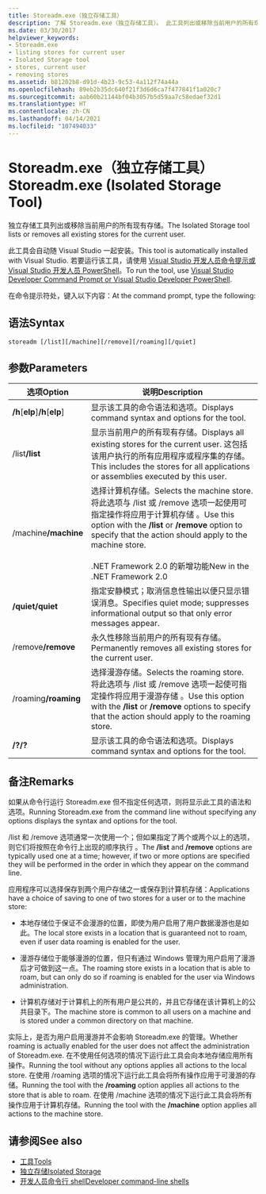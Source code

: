 ```yaml
---
title: Storeadm.exe（独立存储工具）
description: 了解 Storeadm.exe（独立存储工具）。 此工具列出或移除当前用户的所有现有存储。
ms.date: 03/30/2017
helpviewer_keywords:
- Storeadm.exe
- listing stores for current user
- Isolated Storage tool
- stores, current user
- removing stores
ms.assetid: b81202b8-d91d-4b23-9c53-4a112f74a44a
ms.openlocfilehash: 89eb2b35dc640f21f3d6d6ca7f477841f1a020c7
ms.sourcegitcommit: aab60b21144bf04b3057b5d59aa7c58edaef32d1
ms.translationtype: HT
ms.contentlocale: zh-CN
ms.lasthandoff: 04/14/2021
ms.locfileid: "107494033"
---
```

# <a name="storeadmexe-isolated-storage-tool"></a><span data-ttu-id="9e75f-104">Storeadm.exe（独立存储工具）</span><span class="sxs-lookup"><span data-stu-id="9e75f-104">Storeadm.exe (Isolated Storage Tool)</span></span>

<span data-ttu-id="9e75f-105">独立存储工具列出或移除当前用户的所有现有存储。</span><span class="sxs-lookup"><span data-stu-id="9e75f-105">The Isolated Storage tool lists or removes all existing stores for the current user.</span></span>  
  
 <span data-ttu-id="9e75f-106">此工具会自动随 Visual Studio 一起安装。</span><span class="sxs-lookup"><span data-stu-id="9e75f-106">This tool is automatically installed with Visual Studio.</span></span> <span data-ttu-id="9e75f-107">若要运行该工具，请使用 [Visual Studio 开发人员命令提示或 Visual Studio 开发人员 PowerShell](/visualstudio/ide/reference/command-prompt-powershell)。</span><span class="sxs-lookup"><span data-stu-id="9e75f-107">To run the tool, use [Visual Studio Developer Command Prompt or Visual Studio Developer PowerShell](/visualstudio/ide/reference/command-prompt-powershell).</span></span>
  
 <span data-ttu-id="9e75f-108">在命令提示符处，键入以下内容：</span><span class="sxs-lookup"><span data-stu-id="9e75f-108">At the command prompt, type the following:</span></span>  
  
## <a name="syntax"></a><span data-ttu-id="9e75f-109">语法</span><span class="sxs-lookup"><span data-stu-id="9e75f-109">Syntax</span></span>  
  
```console  
storeadm [/list][/machine][/remove][/roaming][/quiet]  
```  
  
## <a name="parameters"></a><span data-ttu-id="9e75f-110">参数</span><span class="sxs-lookup"><span data-stu-id="9e75f-110">Parameters</span></span>  
  
|<span data-ttu-id="9e75f-111">选项</span><span class="sxs-lookup"><span data-stu-id="9e75f-111">Option</span></span>|<span data-ttu-id="9e75f-112">说明</span><span class="sxs-lookup"><span data-stu-id="9e75f-112">Description</span></span>|  
|------------|-----------------|  
|<span data-ttu-id="9e75f-113">**/h**[**elp**]</span><span class="sxs-lookup"><span data-stu-id="9e75f-113">**/h**[**elp**]</span></span>|<span data-ttu-id="9e75f-114">显示该工具的命令语法和选项。</span><span class="sxs-lookup"><span data-stu-id="9e75f-114">Displays command syntax and options for the tool.</span></span>|  
|<span data-ttu-id="9e75f-115">/list</span><span class="sxs-lookup"><span data-stu-id="9e75f-115">**/list**</span></span>|<span data-ttu-id="9e75f-116">显示当前用户的所有现有存储。</span><span class="sxs-lookup"><span data-stu-id="9e75f-116">Displays all existing stores for the current user.</span></span> <span data-ttu-id="9e75f-117">这包括该用户执行的所有应用程序或程序集的存储。</span><span class="sxs-lookup"><span data-stu-id="9e75f-117">This includes the stores for all applications or assemblies executed by this user.</span></span>|  
|<span data-ttu-id="9e75f-118">/machine</span><span class="sxs-lookup"><span data-stu-id="9e75f-118">**/machine**</span></span>|<span data-ttu-id="9e75f-119">选择计算机存储。</span><span class="sxs-lookup"><span data-stu-id="9e75f-119">Selects the machine store.</span></span> <span data-ttu-id="9e75f-120">将此选项与 /list 或 /remove 选项一起使用可指定操作将应用于计算机存储 。</span><span class="sxs-lookup"><span data-stu-id="9e75f-120">Use this option with the **/list** or **/remove** option to specify that the action should apply to the machine store.</span></span><br /><br /> <span data-ttu-id="9e75f-121">.NET Framework 2.0 的新增功能</span><span class="sxs-lookup"><span data-stu-id="9e75f-121">New in the .NET Framework 2.0</span></span>|  
|<span data-ttu-id="9e75f-122">**/quiet**</span><span class="sxs-lookup"><span data-stu-id="9e75f-122">**/quiet**</span></span>|<span data-ttu-id="9e75f-123">指定安静模式；取消信息性输出以便只显示错误消息。</span><span class="sxs-lookup"><span data-stu-id="9e75f-123">Specifies quiet mode; suppresses informational output so that only error messages appear.</span></span>|  
|<span data-ttu-id="9e75f-124">/remove</span><span class="sxs-lookup"><span data-stu-id="9e75f-124">**/remove**</span></span>|<span data-ttu-id="9e75f-125">永久性移除当前用户的所有现有存储。</span><span class="sxs-lookup"><span data-stu-id="9e75f-125">Permanently removes all existing stores for the current user.</span></span>|  
|<span data-ttu-id="9e75f-126">/roaming</span><span class="sxs-lookup"><span data-stu-id="9e75f-126">**/roaming**</span></span>|<span data-ttu-id="9e75f-127">选择漫游存储。</span><span class="sxs-lookup"><span data-stu-id="9e75f-127">Selects the roaming store.</span></span> <span data-ttu-id="9e75f-128">将此选项与 /list 或 /remove 选项一起使可指定操作将应用于漫游存储 。</span><span class="sxs-lookup"><span data-stu-id="9e75f-128">Use this option with the **/list** or **/remove** options to specify that the action should apply to the roaming store.</span></span>|  
|<span data-ttu-id="9e75f-129">**/?**</span><span class="sxs-lookup"><span data-stu-id="9e75f-129">**/?**</span></span>|<span data-ttu-id="9e75f-130">显示该工具的命令语法和选项。</span><span class="sxs-lookup"><span data-stu-id="9e75f-130">Displays command syntax and options for the tool.</span></span>|  
  
## <a name="remarks"></a><span data-ttu-id="9e75f-131">备注</span><span class="sxs-lookup"><span data-stu-id="9e75f-131">Remarks</span></span>  

 <span data-ttu-id="9e75f-132">如果从命令行运行 Storeadm.exe 但不指定任何选项，则将显示此工具的语法和选项。</span><span class="sxs-lookup"><span data-stu-id="9e75f-132">Running Storeadm.exe from the command line without specifying any options displays the syntax and options for the tool.</span></span>  
  
 <span data-ttu-id="9e75f-133">/list 和 /remove 选项通常一次使用一个；但如果指定了两个或两个以上的选项，则它们将按照在命令行上出现的顺序执行 。</span><span class="sxs-lookup"><span data-stu-id="9e75f-133">The **/list** and **/remove** options are typically used one at a time; however, if two or more options are specified they will be performed in the order in which they appear on the command line.</span></span>  
  
 <span data-ttu-id="9e75f-134">应用程序可以选择保存到两个用户存储之一或保存到计算机存储：</span><span class="sxs-lookup"><span data-stu-id="9e75f-134">Applications have a choice of saving to one of two stores for a user or to the machine store:</span></span>  
  
- <span data-ttu-id="9e75f-135">本地存储位于保证不会漫游的位置，即使为用户启用了用户数据漫游也是如此。</span><span class="sxs-lookup"><span data-stu-id="9e75f-135">The local store exists in a location that is guaranteed not to roam, even if user data roaming is enabled for the user.</span></span>  
  
- <span data-ttu-id="9e75f-136">漫游存储位于能够漫游的位置，但只有通过 Windows 管理为用户启用了漫游后才可做到这一点。</span><span class="sxs-lookup"><span data-stu-id="9e75f-136">The roaming store exists in a location that is able to roam, but can only do so if roaming is enabled for the user via Windows administration.</span></span>  
  
- <span data-ttu-id="9e75f-137">计算机存储对于计算机上的所有用户是公共的，并且它存储在该计算机上的公共目录下。</span><span class="sxs-lookup"><span data-stu-id="9e75f-137">The machine store is common to all users on a machine and is stored under a common directory on that machine.</span></span>
  
<span data-ttu-id="9e75f-138">实际上，是否为用户启用漫游并不会影响 Storeadm.exe 的管理。</span><span class="sxs-lookup"><span data-stu-id="9e75f-138">Whether roaming is actually enabled for the user does not affect the administration of Storeadm.exe.</span></span> <span data-ttu-id="9e75f-139">在不使用任何选项的情况下运行此工具会向本地存储应用所有操作。</span><span class="sxs-lookup"><span data-stu-id="9e75f-139">Running the tool without any options applies all actions to the local store.</span></span> <span data-ttu-id="9e75f-140">在使用 /roaming 选项的情况下运行此工具会将所有操作应用于可漫游的存储。</span><span class="sxs-lookup"><span data-stu-id="9e75f-140">Running the tool with the **/roaming** option applies all actions to the store that is able to roam.</span></span> <span data-ttu-id="9e75f-141">在使用 /machine 选项的情况下运行此工具会将所有操作应用于计算机存储。</span><span class="sxs-lookup"><span data-stu-id="9e75f-141">Running the tool with the **/machine** option applies all actions to the machine store.</span></span>  
  
## <a name="see-also"></a><span data-ttu-id="9e75f-142">请参阅</span><span class="sxs-lookup"><span data-stu-id="9e75f-142">See also</span></span>

- [<span data-ttu-id="9e75f-143">工具</span><span class="sxs-lookup"><span data-stu-id="9e75f-143">Tools</span></span>](index.md)
- [<span data-ttu-id="9e75f-144">独立存储</span><span class="sxs-lookup"><span data-stu-id="9e75f-144">Isolated Storage</span></span>](../../standard/io/isolated-storage.md)
- [<span data-ttu-id="9e75f-145">开发人员命令行 shell</span><span class="sxs-lookup"><span data-stu-id="9e75f-145">Developer command-line shells</span></span>](/visualstudio/ide/reference/command-prompt-powershell)
